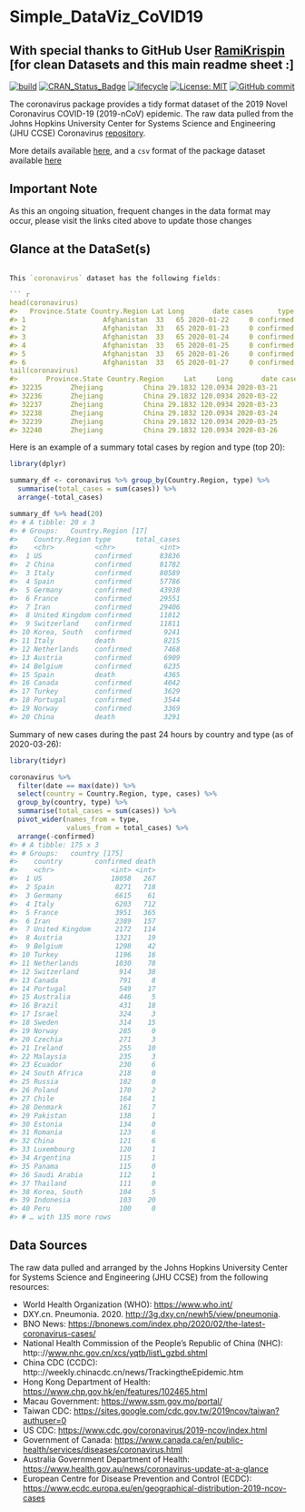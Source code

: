 # Simple_DataViz_CoVID19
## With special thanks to GitHub User <a href= 'https://github.com/RamiKrispin/'> RamiKrispin </a> [for clean Datasets and this main readme sheet :]

<!-- README.md is generated from README.Rmd. Please edit that file -->


<!-- badges: start --->

[![build](https://github.com/RamiKrispin/coronavirus/workflows/build/badge.svg?branch=master)](https://github.com/RamiKrispin/coronavirus/actions?query=workflow%3Abuild)
[![CRAN\_Status\_Badge](https://www.r-pkg.org/badges/version/coronavirus)](https://cran.r-project.org/package=coronavirus)
[![lifecycle](https://img.shields.io/badge/lifecycle-experimental-orange.svg)](https://www.tidyverse.org/lifecycle/#experimental)
[![License:
MIT](https://img.shields.io/badge/License-MIT-blue.svg)](https://opensource.org/licenses/MIT)
[![GitHub
commit](https://img.shields.io/github/last-commit/moonisali/Simple_DataViz_CoVID19)](https://github.com/moonisali/Simple_DataViz_CoVID19/commit/master)
<!-- badges: end -->

The coronavirus package provides a tidy format dataset of the 2019 Novel
Coronavirus COVID-19 (2019-nCoV) epidemic. The raw data pulled from the
Johns Hopkins University Center for Systems Science and Engineering (JHU
CCSE) Coronavirus
[repository](https://github.com/CSSEGISandData/COVID-19).

More details available
[here](https://ramikrispin.github.io/coronavirus/), and a `csv` format
of the package dataset available
[here](https://github.com/RamiKrispin/coronavirus-csv)



## Important Note

As this an ongoing situation, frequent changes in the data format may
occur, please visit the links cited above to update those changes


## Glance at the DataSet(s)


``` r

This `coronavirus` dataset has the following fields:

``` r
head(coronavirus) 
#>   Province.State Country.Region Lat Long       date cases      type
#> 1                   Afghanistan  33   65 2020-01-22     0 confirmed
#> 2                   Afghanistan  33   65 2020-01-23     0 confirmed
#> 3                   Afghanistan  33   65 2020-01-24     0 confirmed
#> 4                   Afghanistan  33   65 2020-01-25     0 confirmed
#> 5                   Afghanistan  33   65 2020-01-26     0 confirmed
#> 6                   Afghanistan  33   65 2020-01-27     0 confirmed
tail(coronavirus) 
#>       Province.State Country.Region     Lat     Long       date cases  type
#> 32235       Zhejiang          China 29.1832 120.0934 2020-03-21     0 death
#> 32236       Zhejiang          China 29.1832 120.0934 2020-03-22     0 death
#> 32237       Zhejiang          China 29.1832 120.0934 2020-03-23     0 death
#> 32238       Zhejiang          China 29.1832 120.0934 2020-03-24     0 death
#> 32239       Zhejiang          China 29.1832 120.0934 2020-03-25     0 death
#> 32240       Zhejiang          China 29.1832 120.0934 2020-03-26     0 death
```

Here is an example of a summary total cases by region and type (top 20):

``` r
library(dplyr)

summary_df <- coronavirus %>% group_by(Country.Region, type) %>%
  summarise(total_cases = sum(cases)) %>%
  arrange(-total_cases)

summary_df %>% head(20) 
#> # A tibble: 20 x 3
#> # Groups:   Country.Region [17]
#>    Country.Region type      total_cases
#>    <chr>          <chr>           <int>
#>  1 US             confirmed       83836
#>  2 China          confirmed       81782
#>  3 Italy          confirmed       80589
#>  4 Spain          confirmed       57786
#>  5 Germany        confirmed       43938
#>  6 France         confirmed       29551
#>  7 Iran           confirmed       29406
#>  8 United Kingdom confirmed       11812
#>  9 Switzerland    confirmed       11811
#> 10 Korea, South   confirmed        9241
#> 11 Italy          death            8215
#> 12 Netherlands    confirmed        7468
#> 13 Austria        confirmed        6909
#> 14 Belgium        confirmed        6235
#> 15 Spain          death            4365
#> 16 Canada         confirmed        4042
#> 17 Turkey         confirmed        3629
#> 18 Portugal       confirmed        3544
#> 19 Norway         confirmed        3369
#> 20 China          death            3291
```

Summary of new cases during the past 24 hours by country and type (as of
2020-03-26):

``` r
library(tidyr)

coronavirus %>% 
  filter(date == max(date)) %>%
  select(country = Country.Region, type, cases) %>%
  group_by(country, type) %>%
  summarise(total_cases = sum(cases)) %>%
  pivot_wider(names_from = type,
              values_from = total_cases) %>%
  arrange(-confirmed)
#> # A tibble: 175 x 3
#> # Groups:   country [175]
#>    country        confirmed death
#>    <chr>              <int> <int>
#>  1 US                 18058   267
#>  2 Spain               8271   718
#>  3 Germany             6615    61
#>  4 Italy               6203   712
#>  5 France              3951   365
#>  6 Iran                2389   157
#>  7 United Kingdom      2172   114
#>  8 Austria             1321    19
#>  9 Belgium             1298    42
#> 10 Turkey              1196    16
#> 11 Netherlands         1030    78
#> 12 Switzerland          914    38
#> 13 Canada               791     8
#> 14 Portugal             549    17
#> 15 Australia            446     5
#> 16 Brazil               431    18
#> 17 Israel               324     3
#> 18 Sweden               314    15
#> 19 Norway               285     0
#> 20 Czechia              271     3
#> 21 Ireland              255    10
#> 22 Malaysia             235     3
#> 23 Ecuador              230     6
#> 24 South Africa         218     0
#> 25 Russia               182     0
#> 26 Poland               170     2
#> 27 Chile                164     1
#> 28 Denmark              161     7
#> 29 Pakistan             138     1
#> 30 Estonia              134     0
#> 31 Romania              123     6
#> 32 China                121     6
#> 33 Luxembourg           120     1
#> 34 Argentina            115     1
#> 35 Panama               115     0
#> 36 Saudi Arabia         112     1
#> 37 Thailand             111     0
#> 38 Korea, South         104     5
#> 39 Indonesia            103    20
#> 40 Peru                 100     0
#> # … with 135 more rows
```

## Data Sources

The raw data pulled and arranged by the Johns Hopkins University Center
for Systems Science and Engineering (JHU CCSE) from the following
resources:

  - World Health Organization (WHO): <https://www.who.int/> <br>
  - DXY.cn. Pneumonia. 2020. <http://3g.dxy.cn/newh5/view/pneumonia>.
    <br>
  - BNO News:
    <https://bnonews.com/index.php/2020/02/the-latest-coronavirus-cases/>
    <br>
  - National Health Commission of the People’s Republic of China (NHC):
    http:://www.nhc.gov.cn/xcs/yqtb/list\_gzbd.shtml
  - China CDC (CCDC):
    http:://weekly.chinacdc.cn/news/TrackingtheEpidemic.htm <br>
  - Hong Kong Department of Health:
    <https://www.chp.gov.hk/en/features/102465.html> <br>
  - Macau Government: <https://www.ssm.gov.mo/portal/> <br>
  - Taiwan CDC:
    <https://sites.google.com/cdc.gov.tw/2019ncov/taiwan?authuser=0>
    <br>
  - US CDC: <https://www.cdc.gov/coronavirus/2019-ncov/index.html> <br>
  - Government of Canada:
    <https://www.canada.ca/en/public-health/services/diseases/coronavirus.html>
    <br>
  - Australia Government Department of Health:
    <https://www.health.gov.au/news/coronavirus-update-at-a-glance> <br>
  - European Centre for Disease Prevention and Control (ECDC):
    <https://www.ecdc.europa.eu/en/geographical-distribution-2019-ncov-cases>
    <br>

<br>
